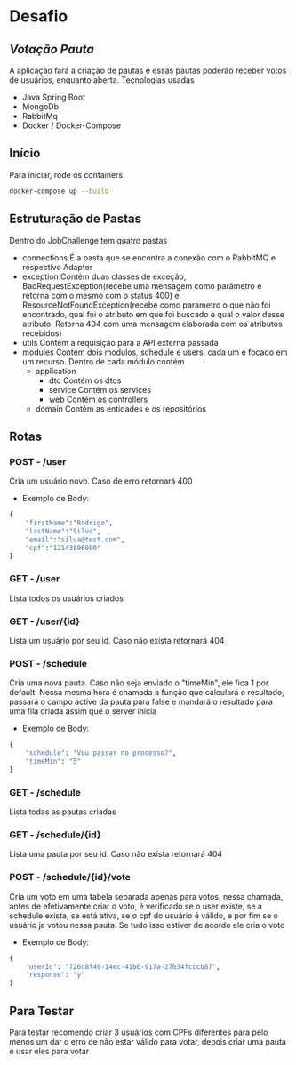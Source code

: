 # Desafio
## _Votação Pauta_

A aplicação fará a criação de pautas e essas pautas poderão receber votos de usuários, enquanto aberta.
Tecnologias usadas

- Java Spring Boot
- MongoDb
- RabbitMq
- Docker / Docker-Compose

## Início
Para iniciar, rode os containers
```sh
docker-compose up --build
```

## Estruturação de Pastas
Dentro do JobChallenge tem  quatro pastas
 - connections
    É a pasta que se encontra a conexão com o RabbitMQ e respectivo Adapter
 - exception
    Contém duas classes de exceção, BadRequestException(recebe uma mensagem como parâmetro e retorna com o mesmo com o status 400) e ResourceNotFoundException(recebe como parametro o que não foi encontrado, qual foi o atributo em que foi buscado e qual o valor desse atributo. Retorna 404 com uma mensagem elaborada com os atributos recebidos)
 - utils
    Contém  a requisição para a API externa passada
 - modules
    Contém dois modulos, schedule e users, cada um é focado em um recurso. Dentro de cada módulo contém 
    - application
        - dto
            Contém os dtos
        - service
            Contém os services
        - web
            Contém os controllers
    - domain
        Contém as entidades e os repositórios


## Rotas
### POST - /user
Cria um usuário novo. Caso de erro retornará 400
- Exemplo de Body:
```sh
{	
	"firstName":"Rodrigo",
    "lastName":"Silva",
    "email":"silva@test.com",
    "cpf":"12143896000"
}
```
### GET - /user
Lista todos os usuários criados

### GET - /user/{id}
Lista um usuário por seu id. Caso não exista retornará 404

### POST - /schedule
Cria uma nova pauta. Caso não seja enviado o "timeMin", ele fica 1 por default. Nessa mesma hora é chamada a função que calculará o resultado, passará o campo active da pauta para false e mandará o resultado para uma fila criada assim que o server inicia
- Exemplo de Body:
```sh
{
	"schedule": "Vou passar no processo?",
	"timeMin": "5"
} 
```

### GET - /schedule
Lista todas as pautas criadas

### GET - /schedule/{id}
Lista uma pauta por seu id. Caso não exista retornará 404

### POST - /schedule/{id}/vote
Cria um voto em uma tabela separada apenas para votos, nessa chamada, antes de efetivamente criar o voto, é verificado se o user existe, se a schedule exista, se está ativa, se o cpf do usuário é válido, e por fim se o usuário ja votou nessa pauta. Se tudo isso estiver de acordo ele cria o voto
- Exemplo de Body:
```sh
{
	"userId": "726d8f49-14ec-41b0-917a-27b34fcccb87",
	"response": "y"
} 
```


## Para Testar
Para testar recomendo criar 3 usuários com CPFs diferentes para pelo menos um dar o erro de não estar válido para votar, depois criar uma pauta e usar eles para votar
